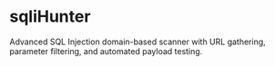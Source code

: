 # sqliHunter
Advanced SQL Injection domain-based scanner with URL gathering, parameter filtering, and automated payload testing.
